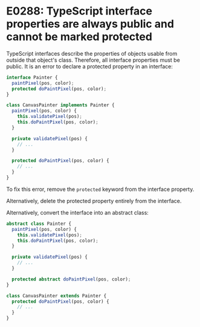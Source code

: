 # E0288: TypeScript interface properties are always public and cannot be marked protected

TypeScript interfaces describe the properties of objects usable from outside
that object's class. Therefore, all interface properties must be public.
It is an error to declare a protected property in an interface:

```typescript
interface Painter {
  paintPixel(pos, color);
  protected doPaintPixel(pos, color);
}

class CanvasPainter implements Painter {
  paintPixel(pos, color) {
    this.validatePixel(pos);
    this.doPaintPixel(pos, color);
  }

  private validatePixel(pos) {
    // ...
  }

  protected doPaintPixel(pos, color) {
    // ...
  }
}
```

To fix this error, remove the `protected` keyword from the interface property.

Alternatively, delete the protected property entirely from the interface.

Alternatively, convert the interface into an abstract class:

```typescript
abstract class Painter {
  paintPixel(pos, color) {
    this.validatePixel(pos);
    this.doPaintPixel(pos, color);
  }

  private validatePixel(pos) {
    // ...
  }

  protected abstract doPaintPixel(pos, color);
}

class CanvasPainter extends Painter {
  protected doPaintPixel(pos, color) {
    // ...
  }
}
```
